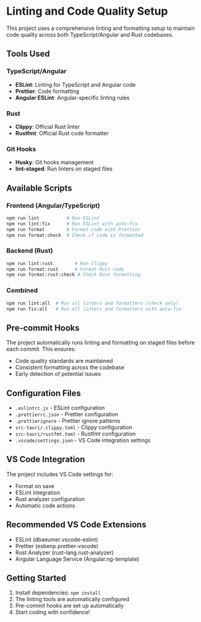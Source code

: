# Linting and Code Quality Setup

This project uses a comprehensive linting and formatting setup to maintain code quality across both TypeScript/Angular and Rust codebases.

## Tools Used

### TypeScript/Angular
- **ESLint**: Linting for TypeScript and Angular code
- **Prettier**: Code formatting
- **Angular ESLint**: Angular-specific linting rules

### Rust
- **Clippy**: Official Rust linter
- **Rustfmt**: Official Rust code formatter

### Git Hooks
- **Husky**: Git hooks management
- **lint-staged**: Run linters on staged files

## Available Scripts

### Frontend (Angular/TypeScript)
```bash
npm run lint          # Run ESLint
npm run lint:fix      # Run ESLint with auto-fix
npm run format        # Format code with Prettier
npm run format:check  # Check if code is formatted
```

### Backend (Rust)
```bash
npm run lint:rust        # Run Clippy
npm run format:rust      # Format Rust code
npm run format:rust:check # Check Rust formatting
```

### Combined
```bash
npm run lint:all  # Run all linters and formatters (check only)
npm run fix:all   # Run all linters and formatters with auto-fix
```

## Pre-commit Hooks

The project automatically runs linting and formatting on staged files before each commit. This ensures:
- Code quality standards are maintained
- Consistent formatting across the codebase
- Early detection of potential issues

## Configuration Files

- `.eslintrc.js` - ESLint configuration
- `.prettierrc.json` - Prettier configuration
- `.prettierignore` - Prettier ignore patterns
- `src-tauri/.clippy.toml` - Clippy configuration
- `src-tauri/rustfmt.toml` - Rustfmt configuration
- `.vscode/settings.json` - VS Code integration settings

## VS Code Integration

The project includes VS Code settings for:
- Format on save
- ESLint integration
- Rust analyzer configuration
- Automatic code actions

## Recommended VS Code Extensions

- ESLint (dbaeumer.vscode-eslint)
- Prettier (esbenp.prettier-vscode)
- Rust Analyzer (rust-lang.rust-analyzer)
- Angular Language Service (Angular.ng-template)

## Getting Started

1. Install dependencies: `npm install`
2. The linting tools are automatically configured
3. Pre-commit hooks are set up automatically
4. Start coding with confidence!
